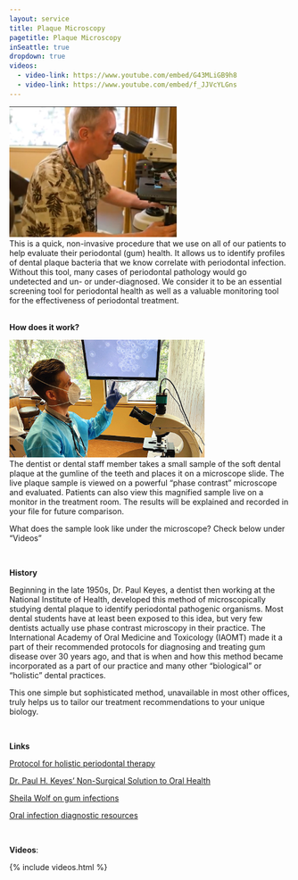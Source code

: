 ```yaml
---
layout: service
title: Plaque Microscopy
pagetitle: Plaque Microscopy
inSeattle: true
dropdown: true
videos:
  - video-link: https://www.youtube.com/embed/G43MLiGB9h8
  - video-link: https://www.youtube.com/embed/f_JJVcYLGns
---
```


<div class="row">
  <div class="col">
    <img src="/assets/images/plaque-microscopy-1.jpeg" class="float-md-right pl-3 pt-3 pb-1" style="width:300px;" alt="Plaque microscopy">
    <div class="p-3">
      This is a quick, non-invasive procedure that we use on all of our patients to help evaluate their periodontal (gum) health. It allows us to identify profiles of dental plaque bacteria that we know  correlate with periodontal infection. Without this tool, many cases of periodontal pathology would go undetected and un- or under-diagnosed. We consider it to be an essential screening tool for periodontal health as well as a valuable monitoring tool for the effectiveness of periodontal treatment.
    </div>
  </div>
</div>
<br>

__How does it work?__

<div class="row">
  <div class="col">
    <img src="/assets/images/plaque-microscopy-2.png" class="float-md-right pl-3 pt-3 pb-1" style="width:350px;" alt="Plaque microscopy">
    <div class="p-3">
      The dentist or dental staff member takes a small sample of the soft dental plaque at the gumline of the teeth and places it on a microscope slide. The live plaque sample is viewed on a powerful “phase contrast” microscope and evaluated. Patients can also view this magnified sample live on a monitor in the treatment room. The results will be explained and recorded in your file for future comparison. 
    </div>
  </div>
</div>


What does the sample look like under the microscope? Check below under “Videos”

<br>

__History__

Beginning in the late 1950s, Dr. Paul Keyes, a dentist then working at the National Institute of Health, developed this method of microscopically studying dental plaque to identify periodontal pathogenic organisms. Most dental students have at least been exposed to this idea, but very few dentists actually use phase contrast microscopy in their practice. The International Academy of Oral Medicine and Toxicology (IAOMT) made it a part of their recommended protocols for diagnosing and treating gum disease over 30 years ago, and that is when and how this method became incorporated as a part of our practice and many other “biological” or “holistic” dental practices. 

This one simple but sophisticated method, unavailable in most other offices, truly helps us to tailor our treatment recommendations to your unique biology.

<br>

__Links__

[Protocol for holistic periodontal therapy](https://iaomt.org/biocompatible-periodontal-therapy/)

[Dr. Paul H. Keyes’ Non-Surgical Solution to Oral Health](http://www.paulhkeyes.com)

[Sheila Wolf on gum infections](http://www.mamagums.com/)

[Oral infection diagnostic resources](https://oratec.net/)

<br>

__Videos__:

{% include videos.html %}